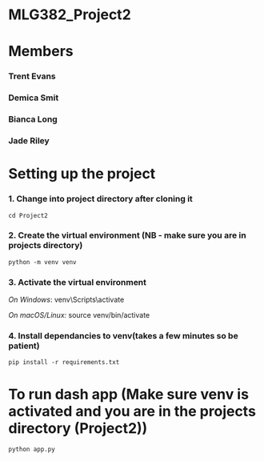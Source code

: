 # MLG382_Project2 


# Members

### Trent Evans

### Demica Smit

### Bianca Long

### Jade Riley


# Setting up the project

### 1. Change into project directory after cloning it
    cd Project2

### 2. Create the virtual environment (NB - make sure you are in projects directory)
    python -m venv venv

### 3. Activate the virtual environment
*On Windows*:
venv\Scripts\activate

*On macOS/Linux:*
source venv/bin/activate

### 4. Install dependancies to venv(takes a few minutes so be patient)
    pip install -r requirements.txt


# To run dash app (Make sure venv is activated and you are in the projects directory (Project2))
    python app.py
    
